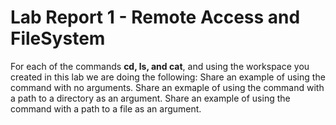 # Lab Report 1 - Remote Access and FileSystem


For each of the commands **cd, ls, and cat**, and using the workspace you created in this lab we are doing the following:
Share an example of using the command with no arguments.
Share an exmaple of using the command with a path to a directory as an argument.
Share an example of using the command with a path to a file as an argument.

